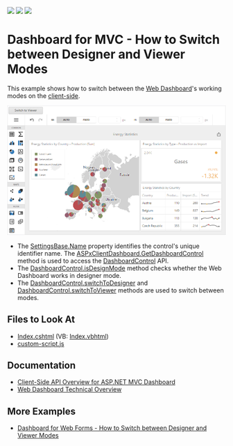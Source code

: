 <!-- default badges list -->
![](https://img.shields.io/endpoint?url=https://codecentral.devexpress.com/api/v1/VersionRange/128579287/21.2.1%2B)
[![](https://img.shields.io/badge/Open_in_DevExpress_Support_Center-FF7200?style=flat-square&logo=DevExpress&logoColor=white)](https://supportcenter.devexpress.com/ticket/details/T393595)
[![](https://img.shields.io/badge/📖_How_to_use_DevExpress_Examples-e9f6fc?style=flat-square)](https://docs.devexpress.com/GeneralInformation/403183)
<!-- default badges end -->

# Dashboard for MVC - How to Switch between Designer and Viewer Modes

This example shows how to switch between the [Web Dashboard](https://docs.devexpress.com/Dashboard/115955/web-dashboard)'s working modes on the [client-side](https://docs.devexpress.com/Dashboard/16796/web-dashboard/aspnet-mvc-dashboard-extension/client-side-api-overview).

![](mvc-switch-working-modes-on-the-client.png)

- The [SettingsBase.Name](https://docs.devexpress.com/AspNetMvc/DevExpress.Web.Mvc.SettingsBase.Name) property identifies the control's unique identifier name. The [ASPxClientDashboard.GetDashboardControl](https://docs.devexpress.com/Dashboard/js-ASPxClientDashboard#js_aspxclientdashboard_getdashboardcontrol) method is used to access the [DashboardControl](https://docs.devexpress.com/Dashboard/116302/web-dashboard/aspnet-web-forms-dashboard-control/client-side-api-overview) API. 
- The [DashboardControl.isDesignMode](https://docs.devexpress.com/Dashboard/js-DevExpress.Dashboard.DashboardControl#js_devexpress_dashboard_dashboardcontrol_isdesignmode) method checks whether the Web Dashboard works in designer mode.
- The [DashboardControl.switchToDesigner](https://docs.devexpress.com/Dashboard/js-DevExpress.Dashboard.DashboardControl?p=netframework#js_devexpress_dashboard_dashboardcontrol_switchtodesigner) and [DashboardControl.switchToViewer](https://docs.devexpress.com/Dashboard/js-DevExpress.Dashboard.DashboardControl?p=netframework#js_devexpress_dashboard_dashboardcontrol_switchtoviewer) methods are used to switch between modes.

## Files to Look At

* [Index.cshtml](./CS/MVCxDashboard_PredefinedDataSources/Views/Home/Index.cshtml) (VB: [Index.vbhtml](./VB/MVCxDashboard_PredefinedDataSources/Views/Home/Index.vbhtml))
* [custom-script.js](./CS/MVCxDashboard_PredefinedDataSources/Scripts/custom-script.js)

## Documentation

- [Client-Side API Overview for ASP.NET MVC Dashboard](https://docs.devexpress.com/Dashboard/16796/web-dashboard/aspnet-mvc-dashboard-extension/client-side-api-overview)
- [Web Dashboard Technical Overview](https://docs.devexpress.com/Dashboard/119283/web-dashboard/general-information/web-dashboard-technical-overview?p=netframework)

## More Examples

- [Dashboard for Web Forms - How to Switch between Designer and Viewer Modes](https://github.com/DevExpress-Examples/asp-net-web-forms-dashboard-switch-between-designer-and-viewer-on-client)
